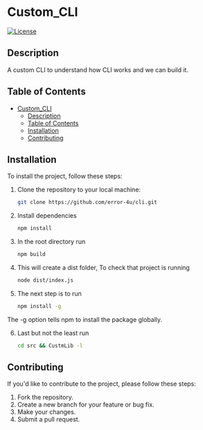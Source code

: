 
# Custom_CLI

[![License](https://img.shields.io/badge/license-MIT-blue.svg)](https://opensource.org/licenses/MIT)

## Description

A custom CLI to understand how CLI works and we can build it.

## Table of Contents

- [Custom\_CLI](#custom_cli)
  - [Description](#description)
  - [Table of Contents](#table-of-contents)
  - [Installation](#installation)
  - [Contributing](#contributing)

## Installation

To install the project, follow these steps:

1. Clone the repository to your local machine:

   ```bash
   git clone https://github.com/error-4u/cli.git

2. Install dependencies
   
   ```bash
   npm install

3. In the root directory run 
   
   ```bash
   npm build

4. This will create a dist folder, To check that project is running
    ```bash
    node dist/index.js 

5. The next step is to run
    ```bash
    npm install -g 

The -g option tells npm to install the package globally.    

6. Last but not the least run
   ```bash
   cd src && CustmLib -l

## Contributing

If you'd like to contribute to the project, please follow these steps:

1. Fork the repository.
2. Create a new branch for your feature or bug fix.
3. Make your changes.
4. Submit a pull request.

